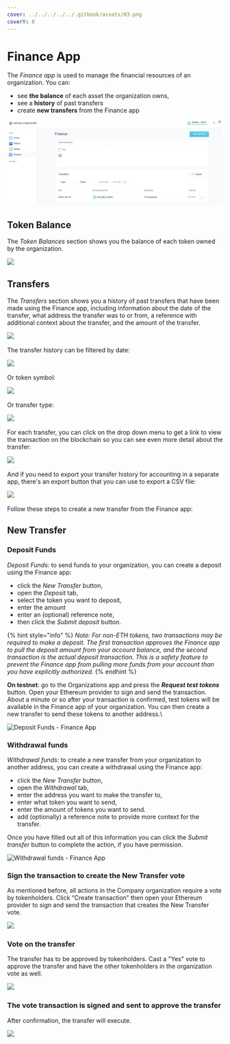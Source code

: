 ```yaml
---
cover: ../../../../../.gitbook/assets/03.png
coverY: 0
---
```


# Finance App

The _Finance app_ is used to manage the financial resources of an organization. You can:

* see **the balance** of each asset the organization owns,&#x20;
* see a **history** of past transfers
* create **new transfers** from the Finance app

![](<../../../../../.gitbook/assets/Schermata 2022-02-09 alle 09.52.02.png>)

## **Token Balance**

The _Token Balances_ section shows you the balance of each token owned by the organization.

![](https://d33v4339jhl8k0.cloudfront.net/docs/assets/5c98a4fe0428633d2cf3fcf7/images/5d8a62772c7d3a7e9ae190b0/file-eLUV9SRU2y.png)

## **Transfers**

The _Transfers_ section shows you a history of past transfers that have been made using the Finance app, including information about the date of the transfer, what address the transfer was to or from, a reference with additional context about the transfer, and the amount of the transfer.

![](https://d33v4339jhl8k0.cloudfront.net/docs/assets/5c98a4fe0428633d2cf3fcf7/images/5d8a62832c7d3a7e9ae190b1/file-5lFKotQ4xB.png)

The transfer history can be filtered by date:

![](https://d33v4339jhl8k0.cloudfront.net/docs/assets/5c98a4fe0428633d2cf3fcf7/images/5d8a629604286364bc8f80c5/file-TXwf7noy6I.png)

Or token symbol:

![](https://d33v4339jhl8k0.cloudfront.net/docs/assets/5c98a4fe0428633d2cf3fcf7/images/5d8a62a52c7d3a7e9ae190b8/file-HWRr2HXIlA.png)

Or transfer type:

![](https://d33v4339jhl8k0.cloudfront.net/docs/assets/5c98a4fe0428633d2cf3fcf7/images/5d8a62b62c7d3a7e9ae190b9/file-vWgrnBRGM4.png)

For each transfer, you can click on the drop down menu to get a link to view the transaction on the blockchain so you can see even more detail about the transfer:

![](https://d33v4339jhl8k0.cloudfront.net/docs/assets/5c98a4fe0428633d2cf3fcf7/images/5d8a62c904286364bc8f80cc/file-Puf5b59tKe.png)

And if you need to export your transfer history for accounting in a separate app, there's an export button that you can use to export a CSV file:

![](https://d33v4339jhl8k0.cloudfront.net/docs/assets/5c98a4fe0428633d2cf3fcf7/images/5d8a62e604286364bc8f80ce/file-wgYMOA7KJK.png)

Follow these steps to create a new transfer from the Finance app:

## **New Transfer**

### **Deposit Funds**

_Deposit Funds:_ to send funds to your organization, you can create a deposit using the Finance app:

* click the _New Transfer_ button,&#x20;
* open the _Deposit_ tab,&#x20;
* select the token you want to deposit,&#x20;
* enter the amount&#x20;
* enter an (optional) reference note,&#x20;
* then click the _Submit deposit_ button.

{% hint style="info" %}
_Note: For non-ETH tokens, two transactions may be required to make a deposit. The first transaction approves the Finance app to pull the deposit amount from your account balance, and the second transaction is the actual deposit transaction. This is a safety feature to prevent the Finance app from pulling more funds from your account than you have explicitly authorized._
{% endhint %}

**On testnet**: go to the Organizations app and press the _**Request test tokens**_ button. Open your Ethereum provider to sign and send the transaction. About a minute or so after your transaction is confirmed, test tokens will be available in the Finance app of your organization. You can then create a new transfer to send these tokens to another address.\


![Deposit Funds - Finance App](https://d33v4339jhl8k0.cloudfront.net/docs/assets/5c98a4fe0428633d2cf3fcf7/images/5d8a631b2c7d3a7e9ae190c3/file-PVF6PN5gbK.png)

### **Withdrawal funds**

_Withdrawal funds:_ to create a new transfer from your organization to another address, you can create a withdrawal using the Finance app:

* click the _New Transfer_ button,&#x20;
* open the _Withdrawal_ tab,&#x20;
* enter the address you want to make the transfer to,&#x20;
* enter what token you want to send,&#x20;
* enter the amount of tokens you want to send.&#x20;
* add (optionally) a reference note to provide more context for the transfer.&#x20;

Once you have filled out all of this information you can click the _Submit transfer_ button to complete the action, if you have permission.

![Withdrawal funds - Finance App](https://d33v4339jhl8k0.cloudfront.net/docs/assets/5c98a4fe0428633d2cf3fcf7/images/5d8a63252c7d3a7e9ae190c4/file-L9njobkDLU.png)



### **Sign the transaction to create the New Transfer vote**

As mentioned before, all actions in the Company organization require a vote by tokenholders. Click “Create transaction” then open your Ethereum provider to sign and send the transaction that creates the New Transfer vote.

![](https://lh3.googleusercontent.com/UXQwChFz66jOLkHe2GvPoJ\_dTc0dWafDE1aUsgS6GVP47AlL\_RNwSvBTLzZqQDq4M8rxpts6acwsYr2MIO4dRBwjJ6S56h8G1-w9f5c\_FJAK8usZabmT5WbQvR5bqCCXPr-fiGiX)

### **Vote on the transfer**

The transfer has to be approved by tokenholders. Cast a "Yes" vote to approve the transfer and have the other tokenholders in the organization vote as well.

![](https://lh3.googleusercontent.com/BYjI\_u7oOJgw6s6\_0IVRxQy\_AAkEHiuc8aQes9a71HZNEknuNwO8FttrpeszbMIXY2j6AV7FfytR-eUi4Y\_eoILA\_WGjHiCz1cYasmUfj\_A0uhmod3bkh1ezWT6IhfP0GmyFmVG7)

### **The vote transaction is signed and sent to approve the transfer**

After confirmation, the transfer will execute.

![](https://lh4.googleusercontent.com/C86GPoGAqAHhOiN-534hCWcWFeLBfwv3gsnEZ\_aXKwbYeaj67c8nNnvb3\_AK5fEAwPm03a-btdc-mLNkdy\_u-ezuZQG-g7iAvtjfHFoBmZxpYLoukXi7FT88VWifr79\_L21sGjxC)
